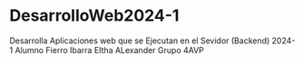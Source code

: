 # DesarrolloWeb2024-1 
Desarrolla Aplicaciones web que se Ejecutan en el Sevidor (Backend) 2024-1
Alumno Fierro Ibarra EItha ALexander
Grupo 4AVP
